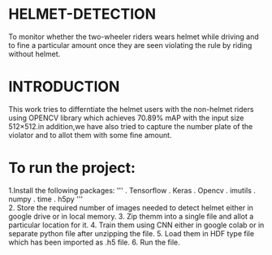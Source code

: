 
# HELMET-DETECTION
 To monitor whether the two-wheeler riders wears helmet while driving and to fine a particular amount once they are seen violating the rule by riding without helmet.
 
 # INTRODUCTION
 This work tries to differntiate the helmet users with the non-helmet riders using OPENCV library which achieves  70.89% mAP with the input size 512×512.in addition,we have also tried to capture the number plate of the violator and to allot them with some fine amount.
  
 # To run the project:
 1.Install the following packages:
 '''
    . Tensorflow
    . Keras
    . Opencv
    . imutils
    . numpy
    . time
    . h5py
  '''  
  2. Store the required number of images needed to detect helmet either in google drive or in local memory.
  3. Zip themm into a single file and allot a particular location for it.
  4. Train them using CNN either in google colab or in  separate python file after unzipping the file.
  5. Load them in HDF type file which has been imported as .h5 file.
  6. Run the file.
